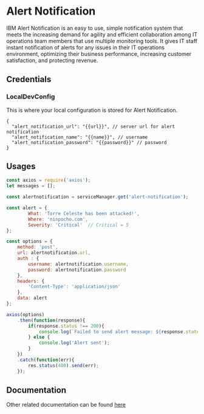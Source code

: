 # Alert Notification
 
 
 IBM Alert Notification is an easy to use, simple notification system that meets the increasing demand for agility and efficient collaboration among IT operations team members that use multiple monitoring tools. It gives IT staff instant notification of alerts for any issues in their IT operations environment, optimizing their business performance, increasing customer satisfaction, and protecting revenue.

##  Credentials

###  LocalDevConfig

This is where your local configuration is stored for Alert Notification.
```
{
  "alert_notification_url": "{{url}}", // server url for alert notification
  "alert_notification_name": "{{name}}", // username 
  "alert_notification_password": "{{password}}" // password
}

```

## Usages

```js
const axios = require('axios');
let messages = [];

const alertnotification = serviceManager.get('alert-notification');

const alert = {
        What: 'Torre Celeste has been attacked!',
        Where: 'ninpocho.com',
        Severity: 'Critical'  // Critical = 5
};

const options = {
    method: 'post',
    url: alertnotification.url,
    auth : {
        username: alertnotification.username,
        password: alertnotification.password
    },
    headers: {
        'Content-Type': 'application/json'
    },
    data: alert
};

axios(options)
    .then(function(response){
        if(response.status !== 200){
            console.log(`Failed to send alert message: ${response.statusText}`);
        } else {
            console.log('Alert sent');
        }
    })
    .catch(function(err){
        res.status(400).send(err);
    });
```

## Documentation

Other related documentation can be found [here](https://ibmnotifybm.mybluemix.net/docs/alerts/v1/)
